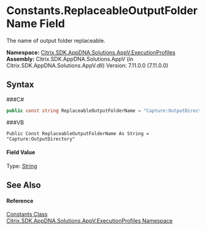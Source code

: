 # Constants.ReplaceableOutputFolderName Field
 

The name of output folder replaceable.

**Namespace:**&nbsp;<a href="N_Citrix_SDK_AppDNA_Solutions_AppV_ExecutionProfiles">Citrix.SDK.AppDNA.Solutions.AppV.ExecutionProfiles</a><br />**Assembly:**&nbsp;Citrix.SDK.AppDNA.Solutions.AppV (in Citrix.SDK.AppDNA.Solutions.AppV.dll) Version: 7.11.0.0 (7.11.0.0)

## Syntax

###C#
```csharp
public const string ReplaceableOutputFolderName = "Capture:OutputDirectory"
```

###VB
```vbnet
Public Const ReplaceableOutputFolderName As String = "Capture:OutputDirectory"
```


#### Field Value
Type: <a href="http://msdn2.microsoft.com/en-us/library/s1wwdcbf" target="_blank">String</a>

## See Also


#### Reference
<a href="T_Citrix_SDK_AppDNA_Solutions_AppV_ExecutionProfiles_Constants">Constants Class</a><br /><a href="N_Citrix_SDK_AppDNA_Solutions_AppV_ExecutionProfiles">Citrix.SDK.AppDNA.Solutions.AppV.ExecutionProfiles Namespace</a><br />